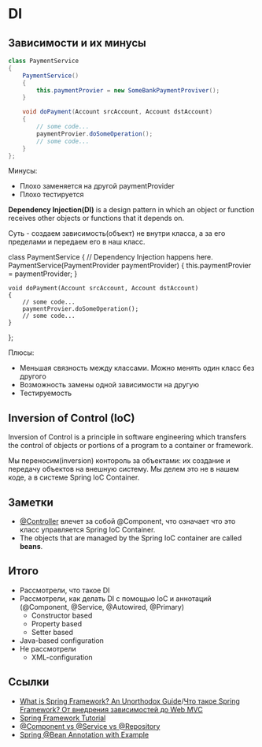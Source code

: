 DI
==

## Зависимости и их минусы

```java
class PaymentService
{
    PaymentService()
    {
        this.paymentProvier = new SomeBankPaymentProviver();
    }

    void doPayment(Account srcAccount, Account dstAccount)
    {
        // some code...
        paymentProvier.doSomeOperation();
        // some code...
    }
};
```

Минусы:
- Плохо заменяется на другой paymentProvider
- Плохо тестируется

**Dependency Injection(DI)** is a design pattern in which an object or function receives other objects
or functions that it depends on.

Суть - создаем зависимость(объект) не внутри класса, а за его пределами и передаем его в наш класс.

class PaymentService
{
    // Dependency Injection happens here.
    PaymentService(PaymentProvider paymentProvider)
    {
        this.paymentProvier = paymentProvider;
    }

    void doPayment(Account srcAccount, Account dstAccount)
    {
        // some code...
        paymentProvier.doSomeOperation();
        // some code...
    }
};


Плюсы:

- Меньшая связность между классами. Можно менять один класс без другого
- Возможность замены одной зависимости на другую
- Тестируемость
 
## Inversion of Control (IoC)

Inversion of Control is a principle in software engineering which transfers the control of objects or portions of a program to a container or framework.

Мы переносим(inversion) контороль за объектами: их создание и передачу объектов на внешную систему. Мы делем это не в нашем коде, а в системе Spring IoC Container.

## Заметки

- [@Controller](https://docs.spring.io/spring-framework/docs/current/javadoc-api/org/springframework/stereotype/Controller.html) влечет за собой @Component, что означает что это класс управляется Spring IoC Container.
- The objects that are managed by the Spring IoC container are called **beans**.

## Итого

- Рассмотрели, что такое DI
- Рассмотрели, как делать DI с помощью IoC и аннотаций (@Component, @Service, @Autowired, @Primary)
    - Constructor based
    - Property based
    - Setter based
- Java-based configuration
- Не рассмотрели
    - XML-configuration
 
## Ссылки

- [What is Spring Framework? An Unorthodox Guide](https://www.marcobehler.com/guides/spring-framework)/[Что такое Spring Framework? От внедрения зависимостей до Web MVC](https://habr.com/ru/articles/490586/)
- [Spring Framework Tutorial](https://youtube.com/playlist?list=PLfu_Bpi_zcDNbpxlrBl3Sng5F9qU7Cz5D)
- [@Component vs @Service vs @Repository](https://www.baeldung.com/spring-component-repository-service)
- [Spring @Bean Annotation with Example](https://www.geeksforgeeks.org/spring-bean-annotation-with-example/)
